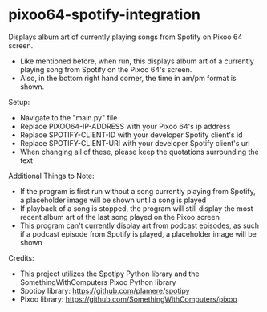 # pixoo64-spotify-integration
Displays album art of currently playing songs from Spotify on Pixoo 64 screen.

- Like mentioned before, when run, this displays album art of a currently playing song from Spotify on the Pixoo 64's screen.
- Also, in the bottom right hand corner, the time in am/pm format is shown.

Setup:
- Navigate to the "main.py" file
- Replace PIXOO64-IP-ADDRESS with your Pixoo 64's ip address
- Replace SPOTIFY-CLIENT-ID with your developer Spotify client's id
- Replace SPOTIFY-CLIENT-URI with your developer Spotify client's uri
- When changing all of these, please keep the quotations surrounding the text

Additional Things to Note:
- If the program is first run without a song currently playing from Spotify, a placeholder image will be shown until a song is played
- If playback of a song is stopped, the program will still display the most recent album art of the last song played on the Pixoo screen
- This program can't currently display art from podcast episodes, as such if a podcast episode from Spotify is played, a placeholder image will be shown

Credits:
- This project utilizes the Spotipy Python library and the SomethingWithComputers Pixoo Python library
- Spotipy library: https://github.com/plamere/spotipy
- Pixoo library: https://github.com/SomethingWithComputers/pixoo
